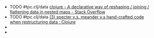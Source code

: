 - TODO #tpc.clj/data [clojure - A declarative way of reshaping / joining / flattening data in nested maps - Stack Overflow](https://stackoverflow.com/questions/63520565/a-declarative-way-of-reshaping-joining-flattening-data-in-nested-maps)
- TODO #tpc.clj/data [(3) specter v.s. meander v.s hand-crafted code when restructuring data : Clojure](https://www.reddit.com/r/Clojure/comments/izh9o4/specter_vs_meander_vs_handcrafted_code_when/)
-
-